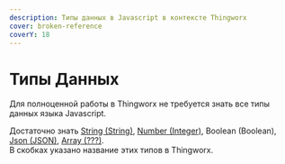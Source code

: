 ```yaml
---
description: Типы данных в Javascript в контексте Thingworx
cover: broken-reference
coverY: 18
---
```


# Типы Данных

Для полноценной работы в Thingworx не требуется знать все типы данных языка Javascript.

Достаточно знать [String (String)](string.md), [Number (Integer)](number.md), Boolean (Boolean), [Json (JSON)](objects.md), [Array (???)](array.md).\
В скобках указано название этих типов в Thingworx.



##
